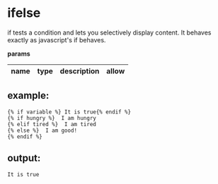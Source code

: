 # ifelse

if tests a condition and lets you selectively display content. It behaves exactly as javascript's if behaves.

**params**

| name | type | description | allow |
| :--- | :--- | :--- | :--- |


## example:

```text
{% if variable %} It is true{% endif %}
{% if hungry %}  I am hungry
{% elif tired %}  I am tired
{% else %}  I am good!
{% endif %}
```

## output:

```text
It is true
```

